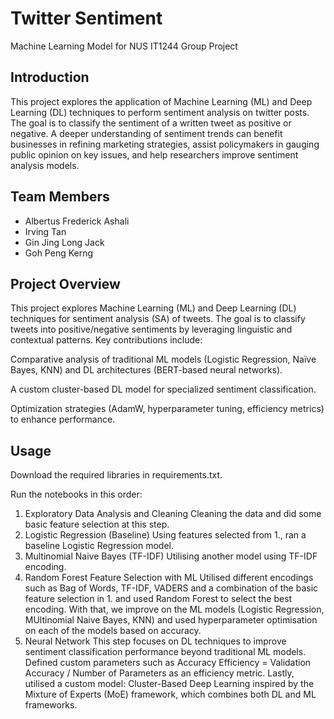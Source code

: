 # Twitter Sentiment
Machine Learning Model for NUS IT1244 Group Project

## Introduction
This project explores the application of Machine Learning (ML) and Deep Learning (DL) techniques to perform sentiment analysis on twitter posts. The goal is to classify the sentiment of a written tweet as positive or negative. A deeper understanding of sentiment trends can benefit businesses in refining marketing strategies, assist policymakers in gauging public opinion on key issues, and help researchers improve sentiment analysis models.

## Team Members
* Albertus Frederick Ashali
* Irving Tan
* Gin Jing Long Jack
* Goh Peng Kerng

## Project Overview
This project explores Machine Learning (ML) and Deep Learning (DL) techniques for sentiment analysis (SA) of tweets. The goal is to classify tweets into positive/negative sentiments by leveraging linguistic and contextual patterns. Key contributions include:

Comparative analysis of traditional ML models (Logistic Regression, Naïve Bayes, KNN) and DL architectures (BERT-based neural networks).

A custom cluster-based DL model for specialized sentiment classification.

Optimization strategies (AdamW, hyperparameter tuning, efficiency metrics) to enhance performance.


## Usage
Download the required libraries in requirements.txt.

Run the notebooks in this order:
1. Exploratory Data Analysis and Cleaning
Cleaning the data and did some basic feature selection at this step.
2. Logistic Regression (Baseline)
Using features selected from 1., ran a baseline Logistic Regression model.
3. Multinomial Naive Bayes (TF-IDF)
Utilising another model using TF-IDF encoding.
4. Random Forest Feature Selection with ML
Utilised different encodings such as Bag of Words, TF-IDF, VADERS and a combination of the basic feature selection in 1. and used Random Forest to select the best encoding. With that, we improve on the ML models (Logistic Regression, MUltinomial Naive Bayes, KNN) and used hyperparameter optimisation on each of the models based on accuracy. 
5. Neural Network
This step focuses on DL techniques to improve sentiment classification performance beyond traditional ML models. Defined custom parameters such as Accuracy Efficiency = Validation Accuracy / Number of Parameters as an efficiency metric. Lastly, utilised a custom model: Cluster-Based Deep Learning inspired by the Mixture of Experts (MoE) framework, which combines both DL and ML frameworks.
